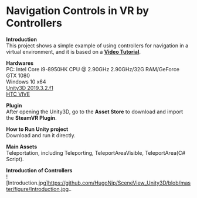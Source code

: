 # Navigation Controls in VR by Controllers

**Introduction**  
This project shows a simple example of using controllers for navigation in a virtual environment, and it is based on a [**Video Tutorial**](https://www.youtube.com/watch?v=iJ0oNYIUFJo&t=325s).

**Hardwares**  
PC: Intel Core i9-8950HK CPU @ 2.90GHz 2.90GHz/32G RAM/GeForce GTX 1080  
Windows 10 x64  
[Unity3D 2019.3.2.f1](https://unity3d.com/get-unity/download/archive?_ga=2.40182242.1304774695.1582602743-918063752.1582602743)  
[HTC VIVE](https://www.vive.com/us/product/vive/)  

**Plugin**  
After opening the Unity3D, go to the **Asset Store** to download and import the **SteamVR Plugin**.

**How to Run Unity project**  
Download and run it directly.

**Main Assets**  
Teleportation, including Teleporting, TeleportAreaVisible, TeleportArea(C# Script).


**Introduction of Controllers**  
![Introduction.jpg]https://github.com/HugoNip/SceneView_Unity3D/blob/master/figure/Introduction.jpg..
